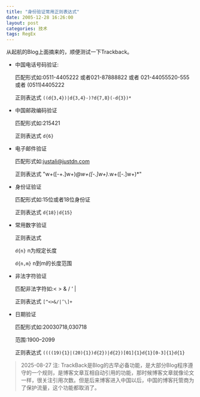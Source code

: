 ```yaml
---
title: "身份验证常用正则表达式"
date: 2005-12-28 16:26:00
layout: post
categories: 技术
tags: RegEx
---
```


从起航的Blog上面摘来的，顺便测试一下Trackback。

* 中国电话号码验证:

  匹配形式如:0511-4405222 或者021-87888822 或者 021-44055520-555 或者 (0511)4405222

  正则表达式 `((d{3,4})|d{3,4}-)?d{7,8}(-d{3})*`

* 中国邮政编码验证

  匹配形式如:215421

  正则表达式 `d{6}`

* 电子邮件验证

  匹配形式如:justali@justdn.com

  正则表达式 "w+([-+.]w+)*@w+([-.]w+)*.w+([-.]w+)*"

* 身份证验证

  匹配形式如:15位或者18位身份证

  正则表达式 `d{18}|d{15}`

* 常用数字验证

  正则表达式 

  `d{n}` n为规定长度

  `d{n,m}` n到m的长度范围

* 非法字符验证

  匹配非法字符如:< > & / ‘ | 

  正则表达式 `[^<>&/|’\]+`

* 日期验证

  匹配形式如:20030718,030718

  范围:1900–2099

  正则表达式 `((((19){1}|(20){1})d{2})|d{2})[01]{1}d{1}[0-3]{1}d{1}`

> 2025-08-27 注: TrackBack是Blog的古早必备功能，是大部分Blog程序遵守的一个规则，是博客文章互相自动引用的功能，那时候博客文章就像论文一样，很关注引用次数。但是后来博客进入中国以后，中国的博客托管商为了保护流量，这个功能都取消了。